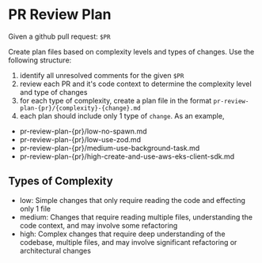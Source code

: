 # PR Review Plan

Given a github pull request: `$PR`

Create plan files based on complexity levels and types of changes. Use the following structure:

1. identify all unresolved comments for the given `$PR`
2. review each PR and it's code context to determine the complexity level and type of changes
3. for each type of complexity, create a plan file in the format `pr-review-plan-{pr}/{complexity}-{change}.md`
4. each plan should include only 1 type of `change`. As an example,
  - pr-review-plan-{pr}/low-no-spawn.md
  - pr-review-plan-{pr}/low-use-zod.md
  - pr-review-plan-{pr}/medium-use-background-task.md
  - pr-review-plan-{pr}/high-create-and-use-aws-eks-client-sdk.md

## Types of Complexity

- low: Simple changes that only require reading the code and effecting only 1 file
- medium: Changes that require reading multiple files, understanding the code context, and may involve some refactoring
- high: Complex changes that require deep understanding of the codebase, multiple files, and may involve significant refactoring or architectural changes